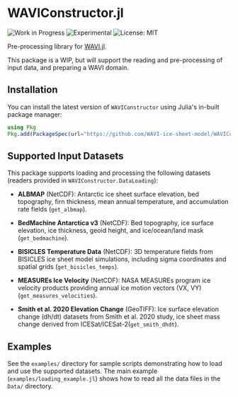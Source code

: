 # WAVIConstructor.jl
![Work in Progress](https://img.shields.io/badge/status-work--in--progress-orange)
![Experimental](https://img.shields.io/badge/status-experimental-blueviolet)
![License: MIT](https://img.shields.io/badge/license-MIT-green)


Pre-processing library for [WAVI.jl](https://github.com/WAVI-ice-sheet-model/WAVI.jl).

This package is a WIP, but will support the reading and pre-processing of input data, and preparing a WAVI domain.

## Installation

You can install the latest version of `WAVIConstructor` using Julia's in-built package manager:
```julia
using Pkg
Pkg.add(PackageSpec(url="https://github.com/WAVI-ice-sheet-model/WAVIConstructor.jl.git", rev = "main"))
```

## Supported Input Datasets

This package supports loading and processing the following datasets (readers provided in `WAVIConstructor.DataLoading`):

- **ALBMAP** (NetCDF): Antarctic ice sheet surface elevation, bed topography, firn thickness, mean annual temperature, and accumulation rate fields (`get_albmap`).

- **BedMachine Antarctica v3** (NetCDF): Bed topography, ice surface elevation, ice thickness, geoid height, and ice/ocean/land mask (`get_bedmachine`).

- **BISICLES Temperature Data** (NetCDF): 3D temperature fields from BISICLES ice sheet model simulations, including sigma coordinates and spatial grids (`get_bisicles_temps`).

- **MEASUREs Ice Velocity** (NetCDF): NASA MEASUREs program ice velocity products providing annual ice motion vectors (VX, VY)(`get_measures_velocities`).

- **Smith et al. 2020 Elevation Change** (GeoTIFF): Ice surface elevation change (dh/dt) datasets from Smith et al. 2020 study, ice sheet mass change derived from ICESat/ICESat-2(`get_smith_dhdt`).

## Examples

See the `examples/` directory for sample scripts demonstrating how to load and use the supported datasets. The main example (`examples/loading_example.jl`) shows how to read all the data files in the `Data/` directory.
